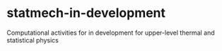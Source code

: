 # statmech-in-development
Computational activities for in development for upper-level thermal and statistical physics
